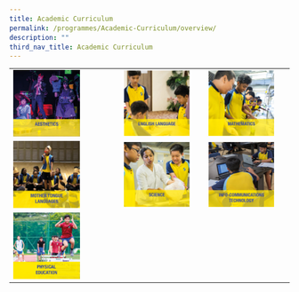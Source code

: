 ```yaml
---
title: Academic Curriculum
permalink: /programmes/Academic-Curriculum/overview/
description: ""
third_nav_title: Academic Curriculum
---
```


|  |  |  |
|---|---|---|
| <a href="https://moe-crestsec-staging.netlify.app/aesthetics/programmes/academic-curriculum/permalink"><img style="width:65%" src="/images/ac1.png"></a> | <a href="https://moe-crestsec-staging.netlify.app/english-language/programmes/academic-curriculum/permalink"><img style="width:85%" src="/images/ac2.png"></a> | <a href="https://moe-crestsec-staging.netlify.app/infocommunications-technology/programmes/academic-curriculum/permalink"><img style="width:85%" src="/images/ac3.png"></a> |
| <a href="https://moe-crestsec-staging.netlify.app/mathematics/programmes/academic-curriculum/permalink"><img style="width:65%" src="/images/ac4.png"></a> | <a href="https://moe-crestsec-staging.netlify.app/mother-tongue-languages/programmes/academic-curriculum/permalink"><img style="width:85%" src="/images/ac5.png"></a> | <a href="https://moe-crestsec-staging.netlify.app/science/programmes/academic-curriculum/permalink"><img style="width:85%" src="/images/ac6.png"></a> |
| <a href="https://moe-crestsec-staging.netlify.app/physical-education/our-people/teaching-staff/permalink"><img style="width:65%" src="/images/ac7.png"></a> |  |  |